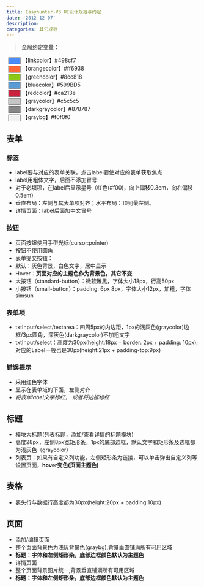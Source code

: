```yaml
---
title: Easyhunter-V3 UI设计规范与约定
date: '2012-12-07'
description:
categories: 其它规范
---
```

<style>
	.color-block{width:30px;margin:0 5px;height: 16px;vertical-align:middle;display:inline-block;border:1px solid #666}
</style>

> **全局约定变量：**  
>
<span style="background:#498cf7;" class="color-block"></span>【linkcolor】#498cf7  
<span style="background:#ff6938;" class="color-block"></span>【orangecolor】#ff6938  
<span style="background:#8cc818;" class="color-block"></span>【greencolor】#8cc818  
<span style="background:#599BD5;" class="color-block"></span>【bluecolor】#599BD5  
<span style="background:#ca213e;" class="color-block"></span>【redcolor】#ca213e  
<span style="background:#c5c5c5;" class="color-block"></span>【graycolor】#c5c5c5  
<span style="background:#878787;" class="color-block"></span>【darkgraycolor】#878787  
<span style="background:#f0f0f0;" class="color-block"></span>【graybg】#f0f0f0  

## 表单 ##
### 标签 ###
- label要与对应的表单关联，点击label要使对应的表单获取焦点
- label用粗体文字，后面不添加冒号
- 对于必填项，在label后显示星号（红色(#f00)，向上偏移0.3em，向右偏移0.5em）
- 垂直布局：左侧与其表单项对齐；水平布局：顶到最左侧。
- 详情页面：label后面加中文冒号

### 按钮 ###
- 页面按钮使用手型光标(cursor:pointer)
- 按钮不使用圆角
- 表单提交按钮：
 - 默认：灰色背景，白色文字，居中显示
 - Hover：**页面对应的主题色作为背景色，其它不变**
 - 大按钮（standard-button）：微软雅黑，字体大小18px，行高50px
 - 小按钮（small-button）：padding: 6px 8px，字体大小12px，加粗，字体simsun

### 表单项 ###
- txtInput/select/textarea：四周5px的内边距，1px的浅灰色(graycolor)边框/3px圆角，深灰色(darkgraycolor)不加粗文字
- txtInput/select：高度为30px(height:18px + border: 2px + padding: 10px);对应的Label一般也是30px(height:21px + padding-top:9px)

### 错误提示 ###
- 采用红色字体
- 显示在表单域的下面，左侧对齐
- *将表单label文字标红， 或者将边框标红*

## 标题 ##
- 模块大标题(列表标题，添加/查看详情的标题模块)
 - 高度28px，左侧8px宽矩形条，1px的底部边框，默认文字和矩形条及边框都为浅灰色（graycolor）
 - 列表页：如果有自定义列功能，左侧矩形条为链接，可以单击弹出自定义列等设置页面，**hover变色(页面主题色)**

## 表格 ##
- 表头行与数据行高度都为30px(height:20px + padding:10px)

## 页面 ##
- 添加/编辑页面
 - 整个页面背景色为浅灰背景色(graybg),背景垂直铺满所有可用区域
 - **标题：字体和左侧矩形条，底部边框颜色默认为主题色**
- 详情页面
 - 整个页面背景图片统一,背景垂直铺满所有可用区域
 - **标题：字体和左侧矩形条，底部边框颜色默认为主题色**
